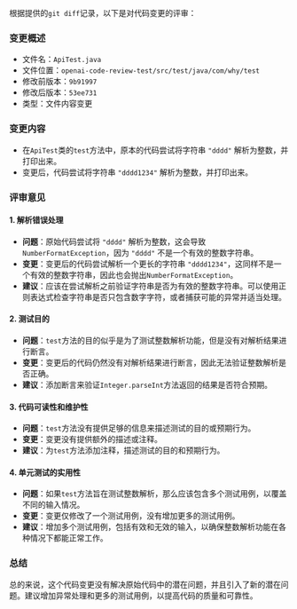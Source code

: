 根据提供的`git diff`记录，以下是对代码变更的评审：

### 变更概述
- 文件名：`ApiTest.java`
- 文件位置：`openai-code-review-test/src/test/java/com/why/test`
- 修改前版本：`9b91997`
- 修改后版本：`53ee731`
- 类型：文件内容变更

### 变更内容
- 在`ApiTest`类的`test`方法中，原本的代码尝试将字符串 `"dddd"` 解析为整数，并打印出来。
- 变更后，代码尝试将字符串 `"dddd1234"` 解析为整数，并打印出来。

### 评审意见

#### 1. 解析错误处理
- **问题**：原始代码尝试将 `"dddd"` 解析为整数，这会导致`NumberFormatException`，因为 `"dddd"` 不是一个有效的整数字符串。
- **变更**：变更后的代码尝试解析一个更长的字符串 `"dddd1234"`，这同样不是一个有效的整数字符串，因此也会抛出`NumberFormatException`。
- **建议**：应该在尝试解析之前验证字符串是否为有效的整数字符串。可以使用正则表达式检查字符串是否只包含数字字符，或者捕获可能的异常并适当处理。

#### 2. 测试目的
- **问题**：`test`方法的目的似乎是为了测试整数解析功能，但是没有对解析结果进行断言。
- **变更**：变更后的代码仍然没有对解析结果进行断言，因此无法验证整数解析是否正确。
- **建议**：添加断言来验证`Integer.parseInt`方法返回的结果是否符合预期。

#### 3. 代码可读性和维护性
- **问题**：`test`方法没有提供足够的信息来描述测试的目的或预期行为。
- **变更**：变更没有提供额外的描述或注释。
- **建议**：为`test`方法添加注释，描述测试的目的和预期行为。

#### 4. 单元测试的实用性
- **问题**：如果`test`方法旨在测试整数解析，那么应该包含多个测试用例，以覆盖不同的输入情况。
- **变更**：变更仅修改了一个测试用例，没有增加更多的测试用例。
- **建议**：增加多个测试用例，包括有效和无效的输入，以确保整数解析功能在各种情况下都能正常工作。

### 总结
总的来说，这个代码变更没有解决原始代码中的潜在问题，并且引入了新的潜在问题。建议增加异常处理和更多的测试用例，以提高代码的质量和可靠性。
